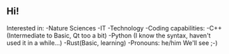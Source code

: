 ## Hi! ##
Interested in:
-Nature Sciences
-IT
-Technology
-Coding capabilities:
-C++ (Intermediate to Basic, Qt too a bit)
-Python (I know the syntax, haven't used it in a while...)
-Rust(Basic, learning)
-Pronouns: he/him
We'll see ;-)


<!--
**HQ2000-CPP/HQ2000-CPP** is a ✨ _special_ ✨ repository because its `README.md` (this file) appears on your GitHub profile.

Here are some ideas to get you started:

- 🔭 I’m currently working on ...
- 🌱 I’m currently learning ...
- 👯 I’m looking to collaborate on ...
- 🤔 I’m looking for help with ...
- 💬 Ask me about ...
- 📫 How to reach me: ...
- 😄 Pronouns: ...
- ⚡ Fun fact: ...
-->
